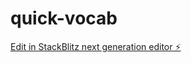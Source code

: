 # quick-vocab

[Edit in StackBlitz next generation editor ⚡️](https://stackblitz.com/~/github.com/Opedepodepes-Olugbemi/quick-vocab)